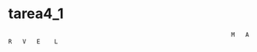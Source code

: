 # tarea4_1

                                                                   M   A   R   V   E    L   
